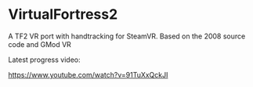 # VirtualFortress2
A TF2 VR port with handtracking for SteamVR. Based on the 2008 source code and GMod VR

Latest progress video:

https://www.youtube.com/watch?v=91TuXxQckJI
